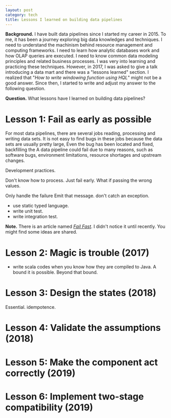 ```yaml
---
layout: post
category: tech
title: Lessons I learned on building data pipelines
---
```


**Background.** I have built data pipelines since I started my career in 2015.
To me, it has been a journey exploring big data knowledges and techniques.
I need to understand the machinism behind resource management and computing frameworks.
I need to learn how analytic databases work and how OLAP queries are executed.
I need to know common data modeling principles and related business processes.
I was very into learning and practicing these techniques. 
However, in 2017, I was asked to give a talk introducing a data mart and there was a "lessons learned" section.
I realized that "*How to write windowing function using HQL*" might not be a good answer. 
Since then, I started to write and adjust my answer to the following question.

**Question.** What lessons have I learned on building data pipelines?

# Lesson 1: Fail as early as possible

For most data pipelines, there are several jobs reading, processing and writing data sets.
It is not easy to find bugs in these jobs because the data sets are usually pretty large, 
Even the bug has been located and fixed, backfilling the 
A data pipeline could fail due to many reasons, such as software bugs, environment limitations, resource shortages and upstream changes.


Development practices.

Don't know how to process. Just fail early. What if passing the wrong values.

Only handle the failure Emit that message. don't catch an exception. 

- use static typed language.
- write unit test.
- write integration test.


**Note.** There is an article named [*Fail Fast*](https://www.martinfowler.com/ieeeSoftware/failFast.pdf). 
I didn't notice it until recently. You might find some ideas are shared.




# Lesson 2: Magic is trouble (2017)

- write scala codes when you know how they are compiled to Java.
A bound it is possible. Beyond that bound.

# Lesson 3: Design the states (2018)

Essential. idempotence.

# Lesson 4: Validate the assumptions (2018)



# Lesson 5: Make the component act correctly (2019)

# Lesson 6: Implement two-stage compatibility (2019)

